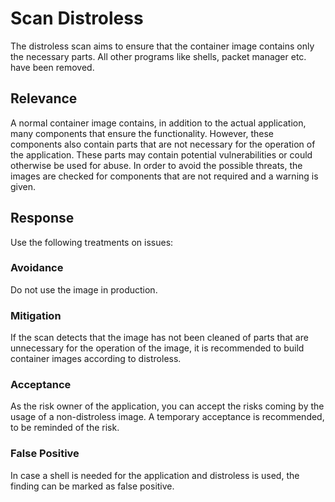 # Scan Distroless
The distroless scan aims to ensure that the container image contains only the necessary parts. All other programs like shells, packet manager etc. have been removed.

## Relevance
A normal container image contains, in addition to the actual application, many components that ensure the functionality. However, these components also contain parts that are not necessary for the operation of the application. These parts may contain potential vulnerabilities or could otherwise be used for abuse. In order to avoid the possible threats, the images are checked for components that are not required and a warning is given.

## Response
Use the following treatments on issues:

### Avoidance
Do not use the image in production.

### Mitigation
If the scan detects that the image has not been cleaned of parts that are unnecessary for the operation of the image, it is recommended to build container images according to distroless.

### Acceptance
As the risk owner of the application, you can accept the risks coming by the usage of a non-distroless image. A temporary acceptance is recommended, to be reminded of the risk.

### False Positive
In case a shell is needed for the application and distroless is used, the finding can be marked as false positive.
